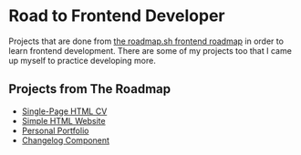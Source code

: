 # Road to Frontend Developer
Projects that are done from [the roadmap.sh frontend roadmap](https://roadmap.sh/frontend/projects) in order to learn frontend development.
There are some of my projects too that I came up myself to practice developing more.

## Projects from The Roadmap
- [Single-Page HTML CV](https://roadmap.sh/projects/single-page-cv)
- [Simple HTML Website](https://roadmap.sh/projects/basic-html-website)
- [Personal Portfolio](https://roadmap.sh/projects/portfolio-website)
- [Changelog Component](https://roadmap.sh/projects/changelog-component)
